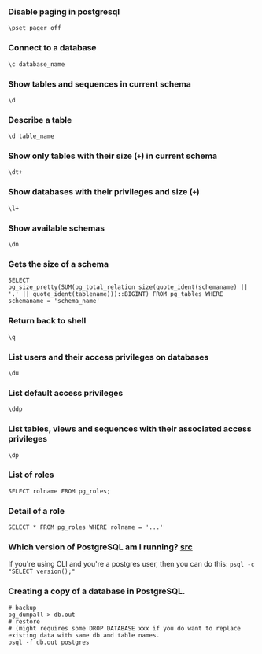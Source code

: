 ### Disable paging in postgresql

`\pset pager off`

### Connect to a database

`\c database_name`

### Show tables and sequences in current schema

`\d`

### Describe a table

`\d table_name`

### Show only tables with their size (`+`) in current schema

`\dt+`

### Show databases with their privileges and size (`+`) 

`\l+`

### Show available schemas

`\dn`

### Gets the size of a schema
```
SELECT pg_size_pretty(SUM(pg_total_relation_size(quote_ident(schemaname) || '.' || quote_ident(tablename)))::BIGINT) FROM pg_tables WHERE schemaname = 'schema_name'
```

### Return back to shell 

`\q`

### List users and their access privileges on databases

`\du`

### List default access privileges

`\ddp`

### List tables, views and sequences with their associated access privileges

`\dp`

### List of roles

`SELECT rolname FROM pg_roles;`

### Detail of a role 

`SELECT * FROM pg_roles WHERE rolname = '...'`

### Which version of PostgreSQL am I running? [src](https://stackoverflow.com/questions/13733719/which-version-of-postgresql-am-i-running)

If you're using CLI and you're a postgres user, then you can do this:
`psql -c "SELECT version();"`

### Creating a copy of a database in PostgreSQL.
```
# backup
pg_dumpall > db.out 
# restore 
# (might requires some DROP DATABASE xxx if you do want to replace existing data with same db and table names.
psql -f db.out postgres 
```
